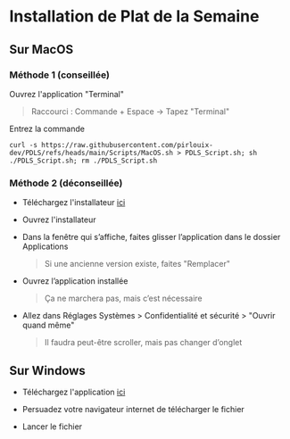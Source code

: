 # Installation de Plat de la Semaine

## Sur MacOS

### Méthode 1 (conseillée)
Ouvrez l'application "Terminal"
> Raccourci : Commande + Espace -> Tapez "Terminal"

Entrez la commande

    curl -s https://raw.githubusercontent.com/pirlouix-dev/PDLS/refs/heads/main/Scripts/MacOS.sh > PDLS_Script.sh; sh ./PDLS_Script.sh; rm ./PDLS_Script.sh

### Méthode 2 (déconseillée)
- Téléchargez l'installateur [ici](https://raw.githubusercontent.com/pirlouix-dev/PDLS/refs/heads/main/Installers/MacOS.dmg)

- Ouvrez l'installateur

- Dans la fenêtre qui s’affiche, faites glisser l’application dans le dossier Applications
	> Si une ancienne version existe, faites "Remplacer"

- Ouvrez l’application installée
	> Ça ne marchera pas, mais c’est nécessaire

- Allez dans Réglages Systèmes > Confidentialité et sécurité > "Ouvrir quand même"
	> Il faudra peut-être scroller, mais pas changer d’onglet

## Sur Windows

- Téléchargez l'application [ici](https://raw.githubusercontent.com/pirlouix-dev/PDLS/refs/heads/main/Installers/Windows.exe)

- Persuadez votre navigateur internet de télécharger le fichier

- Lancer le fichier
